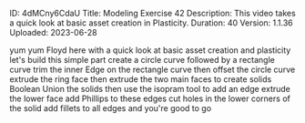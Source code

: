 ID: 4dMCny6CdaU
Title: Modeling Exercise 42
Description: This video takes a quick look at basic asset creation in Plasticity.
Duration: 40
Version: 1.1.36
Uploaded: 2023-06-28

yum yum Floyd here with a quick look at
basic asset creation and plasticity
let's build this simple part create a
circle curve followed by a rectangle
curve trim the inner Edge on the
rectangle curve then offset the circle
curve extrude the ring face then extrude
the two main faces to create solids
Boolean Union the solids then use the
isopram tool to add an edge
extrude the lower face add Phillips to
these edges
cut holes in the lower corners of the
solid
add fillets to all edges and you're good
to go